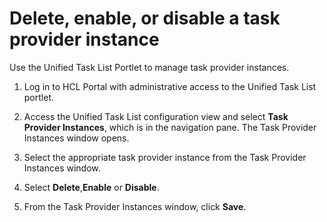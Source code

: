 # Delete, enable, or disable a task provider instance



Use the Unified Task List Portlet to manage task provider instances.

1.  Log in to HCL Portal with administrative access to the Unified Task List portlet.

2.  Access the Unified Task List configuration view and select **Task Provider Instances**, which is in the navigation pane. The Task Provider Instances window opens.

3.  Select the appropriate task provider instance from the Task Provider Instances window.

4.  Select **Delete**,**Enable** or **Disable**.

5.  From the Task Provider Instances window, click **Save**.


